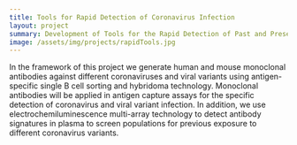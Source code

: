 ```yaml
---
title: Tools for Rapid Detection of Coronavirus Infection
layout: project
summary: Development of Tools for the Rapid Detection of Past and Present Coronavirus Infection
image: /assets/img/projects/rapidTools.jpg
---
```

In the framework of this project we generate human and mouse monoclonal antibodies against different coronaviruses and viral variants using antigen-specific single B cell sorting and hybridoma technology. Monoclonal antibodies will be applied in antigen capture assays for the specific detection of coronavirus and viral variant infection. In addition, we use electrochemiluminescence multi-array technology to detect antibody signatures in plasma to screen populations for previous exposure to different coronavirus variants.